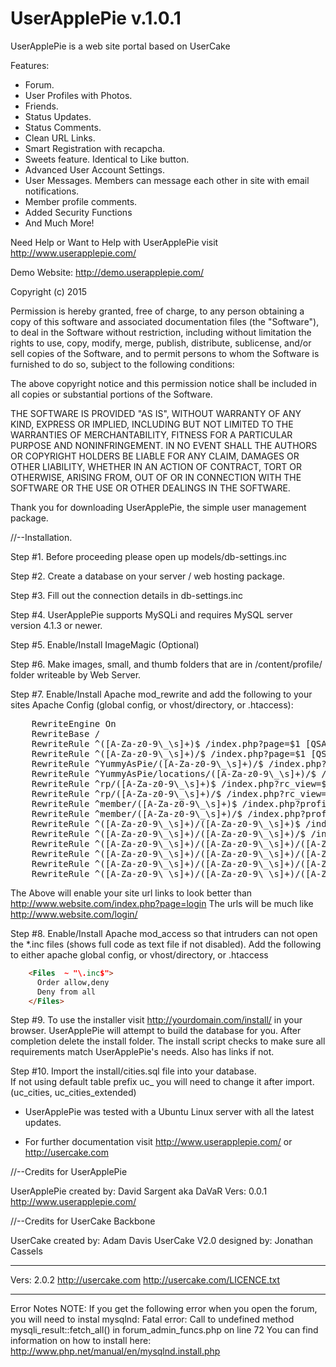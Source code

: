 # UserApplePie v.1.0.1
UserApplePie is a web site portal based on UserCake

Features:
- Forum.
- User Profiles with Photos.
- Friends.
- Status Updates.
- Status Comments.
- Clean URL Links.
- Smart Registration with recapcha.
- Sweets feature.  Identical to Like button.
- Advanced User Account Settings.
- User Messages. Members can message each other in site with email notifications.
- Member profile comments.
- Added Security Functions
- And Much More!

Need Help or Want to Help with UserApplePie visit http://www.userapplepie.com/

Demo Website:
http://demo.userapplepie.com/

Copyright (c) 2015

Permission is hereby granted, free of charge, to any person obtaining a copy
of this software and associated documentation files (the "Software"), to deal
in the Software without restriction, including without limitation the rights
to use, copy, modify, merge, publish, distribute, sublicense, and/or sell
copies of the Software, and to permit persons to whom the Software is
furnished to do so, subject to the following conditions:

The above copyright notice and this permission notice shall be included in
all copies or substantial portions of the Software.

THE SOFTWARE IS PROVIDED "AS IS", WITHOUT WARRANTY OF ANY KIND, EXPRESS OR
IMPLIED, INCLUDING BUT NOT LIMITED TO THE WARRANTIES OF MERCHANTABILITY,
FITNESS FOR A PARTICULAR PURPOSE AND NONINFRINGEMENT. IN NO EVENT SHALL THE
AUTHORS OR COPYRIGHT HOLDERS BE LIABLE FOR ANY CLAIM, DAMAGES OR OTHER
LIABILITY, WHETHER IN AN ACTION OF CONTRACT, TORT OR OTHERWISE, ARISING FROM,
OUT OF OR IN CONNECTION WITH THE SOFTWARE OR THE USE OR OTHER DEALINGS IN
THE SOFTWARE.


Thank you for downloading UserApplePie, the simple user management package.

//--Installation.

Step #1. Before proceeding please open up models/db-settings.inc

Step #2. Create a database on your server / web hosting package.

Step #3. Fill out the connection details in db-settings.inc

Step #4. UserApplePie supports MySQLi and requires MySQL server version 4.1.3 or newer.

Step #5. Enable/Install ImageMagic (Optional)

Step #6. Make images, small, and thumb folders that are in /content/profile/ folder writeable by Web Server.

Step #7. Enable/Install Apache mod_rewrite and add the following to your sites Apache Config (global config, or vhost/directory, or .htaccess):
<pre>
	RewriteEngine On
	RewriteBase /
	RewriteRule ^([A-Za-z0-9\_\s]+)$ /index.php?page=$1 [QSA,L,NC]
	RewriteRule ^([A-Za-z0-9\_\s]+)/$ /index.php?page=$1 [QSA,L,NC]
	RewriteRule ^YummyAsPie/([A-Za-z0-9\_\s]+)/$ /index.php?page=admin/admin&adp=$1 [QSA,L,NC]
	RewriteRule ^YummyAsPie/locations/([A-Za-z0-9\_\s]+)/$ /index.php?page=admin/admin&adp2=$1 [QSA,L,NC]
	RewriteRule ^rp/([A-Za-z0-9\_\s]+)$ /index.php?rc_view=$1 [QSA,L,NC]
	RewriteRule ^rp/([A-Za-z0-9\_\s]+)/$ /index.php?rc_view=$1 [QSA,L,NC]
	RewriteRule ^member/([A-Za-z0-9\_\s]+)$ /index.php?profile=$1 [QSA,L,NC]
	RewriteRule ^member/([A-Za-z0-9\_\s]+)/$ /index.php?profile=$1 [QSA,L,NC]
	RewriteRule ^([A-Za-z0-9\_\s]+)/([A-Za-z0-9\_\s]+)$ /index.php?page=$1&pee=$2&fsp=$2 [QSA,L,NC]
	RewriteRule ^([A-Za-z0-9\_\s]+)/([A-Za-z0-9\_\s]+)/$ /index.php?page=$1&pee=$2&fsp=$2 [QSA,L,NC]
	RewriteRule ^([A-Za-z0-9\_\s]+)/([A-Za-z0-9\_\s]+)/([A-Za-z0-9\_\s]+)$ /index.php?page=$1&pee=$2&fsp=$2&fsid=$3 [QSA,L,NC]
	RewriteRule ^([A-Za-z0-9\_\s]+)/([A-Za-z0-9\_\s]+)/([A-Za-z0-9\_\s]+)/$ /index.php?page=$1&pee=$2&fsp=$2&fsid=$3 [QSA,L,NC]
	RewriteRule ^([A-Za-z0-9\_\s]+)/([A-Za-z0-9\_\s]+)/([A-Za-z0-9\_\s]+)/([A-Za-z0-9\_\s]+)$ /index.php?page=$1&pee=$2&fsp=$2&fsid=$3&fsid2=$4 [QSA,L,NC]
	RewriteRule ^([A-Za-z0-9\_\s]+)/([A-Za-z0-9\_\s]+)/([A-Za-z0-9\_\s]+)/([A-Za-z0-9\_\s]+)/$ /index.php?page=$1&pee=$2&fsp=$2&fsid=$3&fsid2=$4 [QSA,L,NC]
</pre>
The Above will enable your site url links to look better than http://www.website.com/index.php?page=login
The urls will be much like http://www.website.com/login/

Step #8. Enable/Install Apache mod_access so that intruders can not open the *.inc files (shows full code as text file if not disabled). 
Add the following to either apache global config, or vhost/directory, or .htaccess
```html
	<Files  ~ "\.inc$">
	  Order allow,deny
	  Deny from all
	</Files> 
```

Step #9. To use the installer visit http://yourdomain.com/install/ in your browser. UserApplePie will attempt to build the database for you. After completion
   delete the install folder.  The install script checks to make sure all requirements match UserApplePie's needs.  Also has links if not.

Step #10. Import the install/cities.sql file into your database.  
If not using default table prefix uc_ you will need to change it after import. 
(uc_cities, uc_cities_extended)
   
- UserApplePie was tested with a Ubuntu Linux server with all the latest updates.  

-  For further documentation visit http://www.userapplepie.com/ or http://usercake.com

//--Credits for UserApplePie

UserApplePie created by: David Sargent aka DaVaR
Vers: 0.0.1
http://www.userapplepie.com/
   
//--Credits for UserCake Backbone

UserCake created by: Adam Davis
UserCake V2.0 designed by: Jonathan Cassels

---------------------------------------------------------------

Vers: 2.0.2
http://usercake.com
http://usercake.com/LICENCE.txt

---------------------------------------------------------------


Error Notes
NOTE:
If you get the following error when you open the forum, you will need to instal mysqlnd:
 Fatal error: Call to undefined method mysqli_result::fetch_all() in forum_admin_funcs.php on line 72
You can find information on how to install here: http://www.php.net/manual/en/mysqlnd.install.php
